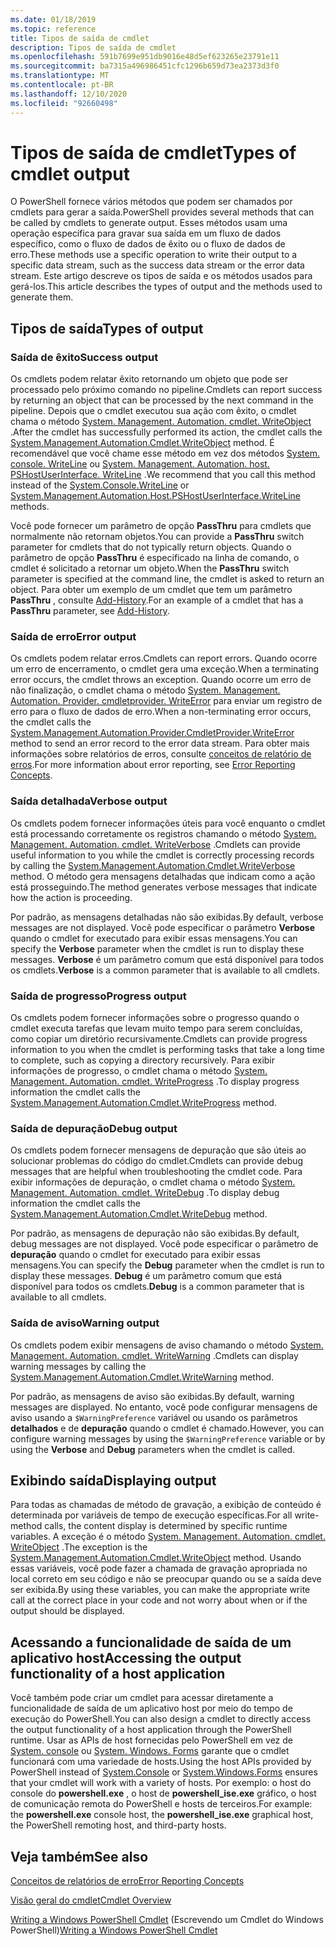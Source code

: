 ```yaml
---
ms.date: 01/18/2019
ms.topic: reference
title: Tipos de saída de cmdlet
description: Tipos de saída de cmdlet
ms.openlocfilehash: 591b7699e951db9016e48d5ef623265e23791e11
ms.sourcegitcommit: ba7315a496986451cfc1296b659d73ea2373d3f0
ms.translationtype: MT
ms.contentlocale: pt-BR
ms.lasthandoff: 12/10/2020
ms.locfileid: "92660498"
---
```

# <a name="types-of-cmdlet-output"></a><span data-ttu-id="3d1d9-103">Tipos de saída de cmdlet</span><span class="sxs-lookup"><span data-stu-id="3d1d9-103">Types of cmdlet output</span></span>

<span data-ttu-id="3d1d9-104">O PowerShell fornece vários métodos que podem ser chamados por cmdlets para gerar a saída.</span><span class="sxs-lookup"><span data-stu-id="3d1d9-104">PowerShell provides several methods that can be called by cmdlets to generate output.</span></span> <span data-ttu-id="3d1d9-105">Esses métodos usam uma operação específica para gravar sua saída em um fluxo de dados específico, como o fluxo de dados de êxito ou o fluxo de dados de erro.</span><span class="sxs-lookup"><span data-stu-id="3d1d9-105">These methods use a specific operation to write their output to a specific data stream, such as the success data stream or the error data stream.</span></span> <span data-ttu-id="3d1d9-106">Este artigo descreve os tipos de saída e os métodos usados para gerá-los.</span><span class="sxs-lookup"><span data-stu-id="3d1d9-106">This article describes the types of output and the methods used to generate them.</span></span>

## <a name="types-of-output"></a><span data-ttu-id="3d1d9-107">Tipos de saída</span><span class="sxs-lookup"><span data-stu-id="3d1d9-107">Types of output</span></span>

### <a name="success-output"></a><span data-ttu-id="3d1d9-108">Saída de êxito</span><span class="sxs-lookup"><span data-stu-id="3d1d9-108">Success output</span></span>

<span data-ttu-id="3d1d9-109">Os cmdlets podem relatar êxito retornando um objeto que pode ser processado pelo próximo comando no pipeline.</span><span class="sxs-lookup"><span data-stu-id="3d1d9-109">Cmdlets can report success by returning an object that can be processed by the next command in the pipeline.</span></span> <span data-ttu-id="3d1d9-110">Depois que o cmdlet executou sua ação com êxito, o cmdlet chama o método [System. Management. Automation. cmdlet. WriteObject](/dotnet/api/System.Management.Automation.Cmdlet.WriteObject) .</span><span class="sxs-lookup"><span data-stu-id="3d1d9-110">After the cmdlet has successfully performed its action, the cmdlet calls the [System.Management.Automation.Cmdlet.WriteObject](/dotnet/api/System.Management.Automation.Cmdlet.WriteObject) method.</span></span> <span data-ttu-id="3d1d9-111">É recomendável que você chame esse método em vez dos métodos [System. console. WriteLine](/dotnet/api/System.Console.WriteLine) ou [System. Management. Automation. host. PSHostUserInterface. WriteLine](/dotnet/api/System.Management.Automation.Host.PSHostUserInterface.WriteLine) .</span><span class="sxs-lookup"><span data-stu-id="3d1d9-111">We recommend that you call this method instead of the [System.Console.WriteLine](/dotnet/api/System.Console.WriteLine) or [System.Management.Automation.Host.PSHostUserInterface.WriteLine](/dotnet/api/System.Management.Automation.Host.PSHostUserInterface.WriteLine) methods.</span></span>

<span data-ttu-id="3d1d9-112">Você pode fornecer um parâmetro de opção **PassThru** para cmdlets que normalmente não retornam objetos.</span><span class="sxs-lookup"><span data-stu-id="3d1d9-112">You can provide a **PassThru** switch parameter for cmdlets that do not typically return objects.</span></span>
<span data-ttu-id="3d1d9-113">Quando o parâmetro de opção **PassThru** é especificado na linha de comando, o cmdlet é solicitado a retornar um objeto.</span><span class="sxs-lookup"><span data-stu-id="3d1d9-113">When the **PassThru** switch parameter is specified at the command line, the cmdlet is asked to return an object.</span></span> <span data-ttu-id="3d1d9-114">Para obter um exemplo de um cmdlet que tem um parâmetro **PassThru** , consulte [Add-History](/powershell/module/Microsoft.PowerShell.Core/Add-History).</span><span class="sxs-lookup"><span data-stu-id="3d1d9-114">For an example of a cmdlet that has a **PassThru** parameter, see [Add-History](/powershell/module/Microsoft.PowerShell.Core/Add-History).</span></span>

### <a name="error-output"></a><span data-ttu-id="3d1d9-115">Saída de erro</span><span class="sxs-lookup"><span data-stu-id="3d1d9-115">Error output</span></span>

<span data-ttu-id="3d1d9-116">Os cmdlets podem relatar erros.</span><span class="sxs-lookup"><span data-stu-id="3d1d9-116">Cmdlets can report errors.</span></span> <span data-ttu-id="3d1d9-117">Quando ocorre um erro de encerramento, o cmdlet gera uma exceção.</span><span class="sxs-lookup"><span data-stu-id="3d1d9-117">When a terminating error occurs, the cmdlet throws an exception.</span></span> <span data-ttu-id="3d1d9-118">Quando ocorre um erro de não finalização, o cmdlet chama o método [System. Management. Automation. Provider. cmdletprovider. WriteError](/dotnet/api/System.Management.Automation.Provider.CmdletProvider.WriteError) para enviar um registro de erro para o fluxo de dados de erro.</span><span class="sxs-lookup"><span data-stu-id="3d1d9-118">When a non-terminating error occurs, the cmdlet calls the [System.Management.Automation.Provider.CmdletProvider.WriteError](/dotnet/api/System.Management.Automation.Provider.CmdletProvider.WriteError) method to send an error record to the error data stream.</span></span> <span data-ttu-id="3d1d9-119">Para obter mais informações sobre relatórios de erros, consulte [conceitos de relatório de erros](./error-reporting-concepts.md).</span><span class="sxs-lookup"><span data-stu-id="3d1d9-119">For more information about error reporting, see [Error Reporting Concepts](./error-reporting-concepts.md).</span></span>

### <a name="verbose-output"></a><span data-ttu-id="3d1d9-120">Saída detalhada</span><span class="sxs-lookup"><span data-stu-id="3d1d9-120">Verbose output</span></span>

<span data-ttu-id="3d1d9-121">Os cmdlets podem fornecer informações úteis para você enquanto o cmdlet está processando corretamente os registros chamando o método [System. Management. Automation. cmdlet. WriteVerbose](/dotnet/api/System.Management.Automation.Cmdlet.WriteVerbose) .</span><span class="sxs-lookup"><span data-stu-id="3d1d9-121">Cmdlets can provide useful information to you while the cmdlet is correctly processing records by calling the [System.Management.Automation.Cmdlet.WriteVerbose](/dotnet/api/System.Management.Automation.Cmdlet.WriteVerbose) method.</span></span> <span data-ttu-id="3d1d9-122">O método gera mensagens detalhadas que indicam como a ação está prosseguindo.</span><span class="sxs-lookup"><span data-stu-id="3d1d9-122">The method generates verbose messages that indicate how the action is proceeding.</span></span>

<span data-ttu-id="3d1d9-123">Por padrão, as mensagens detalhadas não são exibidas.</span><span class="sxs-lookup"><span data-stu-id="3d1d9-123">By default, verbose messages are not displayed.</span></span> <span data-ttu-id="3d1d9-124">Você pode especificar o parâmetro **Verbose** quando o cmdlet for executado para exibir essas mensagens.</span><span class="sxs-lookup"><span data-stu-id="3d1d9-124">You can specify the **Verbose** parameter when the cmdlet is run to display these messages.</span></span> <span data-ttu-id="3d1d9-125">**Verbose** é um parâmetro comum que está disponível para todos os cmdlets.</span><span class="sxs-lookup"><span data-stu-id="3d1d9-125">**Verbose** is a common parameter that is available to all cmdlets.</span></span>

### <a name="progress-output"></a><span data-ttu-id="3d1d9-126">Saída de progresso</span><span class="sxs-lookup"><span data-stu-id="3d1d9-126">Progress output</span></span>

<span data-ttu-id="3d1d9-127">Os cmdlets podem fornecer informações sobre o progresso quando o cmdlet executa tarefas que levam muito tempo para serem concluídas, como copiar um diretório recursivamente.</span><span class="sxs-lookup"><span data-stu-id="3d1d9-127">Cmdlets can provide progress information to you when the cmdlet is performing tasks that take a long time to complete, such as copying a directory recursively.</span></span> <span data-ttu-id="3d1d9-128">Para exibir informações de progresso, o cmdlet chama o método [System. Management. Automation. cmdlet. WriteProgress](/dotnet/api/System.Management.Automation.Cmdlet.WriteProgress) .</span><span class="sxs-lookup"><span data-stu-id="3d1d9-128">To display progress information the cmdlet calls the [System.Management.Automation.Cmdlet.WriteProgress](/dotnet/api/System.Management.Automation.Cmdlet.WriteProgress) method.</span></span>

### <a name="debug-output"></a><span data-ttu-id="3d1d9-129">Saída de depuração</span><span class="sxs-lookup"><span data-stu-id="3d1d9-129">Debug output</span></span>

<span data-ttu-id="3d1d9-130">Os cmdlets podem fornecer mensagens de depuração que são úteis ao solucionar problemas do código do cmdlet.</span><span class="sxs-lookup"><span data-stu-id="3d1d9-130">Cmdlets can provide debug messages that are helpful when troubleshooting the cmdlet code.</span></span> <span data-ttu-id="3d1d9-131">Para exibir informações de depuração, o cmdlet chama o método [System. Management. Automation. cmdlet. WriteDebug](/dotnet/api/System.Management.Automation.Cmdlet.WriteDebug) .</span><span class="sxs-lookup"><span data-stu-id="3d1d9-131">To display debug information the cmdlet calls the [System.Management.Automation.Cmdlet.WriteDebug](/dotnet/api/System.Management.Automation.Cmdlet.WriteDebug) method.</span></span>

<span data-ttu-id="3d1d9-132">Por padrão, as mensagens de depuração não são exibidas.</span><span class="sxs-lookup"><span data-stu-id="3d1d9-132">By default, debug messages are not displayed.</span></span> <span data-ttu-id="3d1d9-133">Você pode especificar o parâmetro de **depuração** quando o cmdlet for executado para exibir essas mensagens.</span><span class="sxs-lookup"><span data-stu-id="3d1d9-133">You can specify the **Debug** parameter when the cmdlet is run to display these messages.</span></span> <span data-ttu-id="3d1d9-134">**Debug** é um parâmetro comum que está disponível para todos os cmdlets.</span><span class="sxs-lookup"><span data-stu-id="3d1d9-134">**Debug** is a common parameter that is available to all cmdlets.</span></span>

### <a name="warning-output"></a><span data-ttu-id="3d1d9-135">Saída de aviso</span><span class="sxs-lookup"><span data-stu-id="3d1d9-135">Warning output</span></span>

<span data-ttu-id="3d1d9-136">Os cmdlets podem exibir mensagens de aviso chamando o método [System. Management. Automation. cmdlet. WriteWarning](/dotnet/api/System.Management.Automation.Cmdlet.WriteWarning) .</span><span class="sxs-lookup"><span data-stu-id="3d1d9-136">Cmdlets can display warning messages by calling the [System.Management.Automation.Cmdlet.WriteWarning](/dotnet/api/System.Management.Automation.Cmdlet.WriteWarning) method.</span></span>

<span data-ttu-id="3d1d9-137">Por padrão, as mensagens de aviso são exibidas.</span><span class="sxs-lookup"><span data-stu-id="3d1d9-137">By default, warning messages are displayed.</span></span> <span data-ttu-id="3d1d9-138">No entanto, você pode configurar mensagens de aviso usando a `$WarningPreference` variável ou usando os parâmetros **detalhados** e de **depuração** quando o cmdlet é chamado.</span><span class="sxs-lookup"><span data-stu-id="3d1d9-138">However, you can configure warning messages by using the `$WarningPreference` variable or by using the **Verbose** and **Debug** parameters when the cmdlet is called.</span></span>

## <a name="displaying-output"></a><span data-ttu-id="3d1d9-139">Exibindo saída</span><span class="sxs-lookup"><span data-stu-id="3d1d9-139">Displaying output</span></span>

<span data-ttu-id="3d1d9-140">Para todas as chamadas de método de gravação, a exibição de conteúdo é determinada por variáveis de tempo de execução específicas.</span><span class="sxs-lookup"><span data-stu-id="3d1d9-140">For all write-method calls, the content display is determined by specific runtime variables.</span></span> <span data-ttu-id="3d1d9-141">A exceção é o método [System. Management. Automation. cmdlet. WriteObject](/dotnet/api/System.Management.Automation.Cmdlet.WriteObject) .</span><span class="sxs-lookup"><span data-stu-id="3d1d9-141">The exception is the [System.Management.Automation.Cmdlet.WriteObject](/dotnet/api/System.Management.Automation.Cmdlet.WriteObject) method.</span></span> <span data-ttu-id="3d1d9-142">Usando essas variáveis, você pode fazer a chamada de gravação apropriada no local correto em seu código e não se preocupar quando ou se a saída deve ser exibida.</span><span class="sxs-lookup"><span data-stu-id="3d1d9-142">By using these variables, you can make the appropriate write call at the correct place in your code and not worry about when or if the output should be displayed.</span></span>

## <a name="accessing-the-output-functionality-of-a-host-application"></a><span data-ttu-id="3d1d9-143">Acessando a funcionalidade de saída de um aplicativo host</span><span class="sxs-lookup"><span data-stu-id="3d1d9-143">Accessing the output functionality of a host application</span></span>

<span data-ttu-id="3d1d9-144">Você também pode criar um cmdlet para acessar diretamente a funcionalidade de saída de um aplicativo host por meio do tempo de execução do PowerShell.</span><span class="sxs-lookup"><span data-stu-id="3d1d9-144">You can also design a cmdlet to directly access the output functionality of a host application through the PowerShell runtime.</span></span> <span data-ttu-id="3d1d9-145">Usar as APIs de host fornecidas pelo PowerShell em vez de [System. console](/dotnet/api/System.Console) ou [System. Windows. Forms](/dotnet/api/System.Windows.Forms) garante que o cmdlet funcionará com uma variedade de hosts.</span><span class="sxs-lookup"><span data-stu-id="3d1d9-145">Using the host APIs provided by PowerShell instead of [System.Console](/dotnet/api/System.Console) or [System.Windows.Forms](/dotnet/api/System.Windows.Forms) ensures that your cmdlet will work with a variety of hosts.</span></span> <span data-ttu-id="3d1d9-146">Por exemplo: o host do console do **powershell.exe** , o host de **powershell_ise.exe** gráfico, o host de comunicação remota do PowerShell e hosts de terceiros.</span><span class="sxs-lookup"><span data-stu-id="3d1d9-146">For example: the **powershell.exe** console host, the **powershell_ise.exe** graphical host, the PowerShell remoting host, and third-party hosts.</span></span>

## <a name="see-also"></a><span data-ttu-id="3d1d9-147">Veja também</span><span class="sxs-lookup"><span data-stu-id="3d1d9-147">See also</span></span>

[<span data-ttu-id="3d1d9-148">Conceitos de relatórios de erro</span><span class="sxs-lookup"><span data-stu-id="3d1d9-148">Error Reporting Concepts</span></span>](./error-reporting-concepts.md)

[<span data-ttu-id="3d1d9-149">Visão geral do cmdlet</span><span class="sxs-lookup"><span data-stu-id="3d1d9-149">Cmdlet Overview</span></span>](./cmdlet-overview.md)

<span data-ttu-id="3d1d9-150">[Writing a Windows PowerShell Cmdlet](./writing-a-windows-powershell-cmdlet.md) (Escrevendo um Cmdlet do Windows PowerShell)</span><span class="sxs-lookup"><span data-stu-id="3d1d9-150">[Writing a Windows PowerShell Cmdlet](./writing-a-windows-powershell-cmdlet.md)</span></span>
